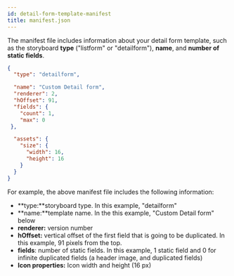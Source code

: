```yaml
---
id: detail-form-template-manifest
title: manifest.json
---
```


The manifest file includes information about your detail form template,  such as the storyboard **type** ("listform" or "detailform"), **name**, and **number of static fields**.


```json
{
  "type": "detailform",

  "name": "Custom Detail form",
  "renderer": 2,  
  "hOffset": 91, 
  "fields": {
    "count": 1, 
    "max": 0
 },

  "assets": {
    "size": {
      "width": 16,
      "height": 16
    }
  }
}

```

For example, the above manifest file includes the following information:



* **type:**storyboard type. In this example, "detailform"
* **name:**template name. In the this example, "Custom Detail form" below
* **renderer:** version number
* **hOffset:** vertical offset of the first field that is going to be duplicated. In this example, 91 pixels from the top.
* **fields**: number of static fields. In this example, 1 static field and 0 for infinite duplicated fields (a header image, and duplicated fields)
* **Icon properties:** Icon width and height (16 px)

